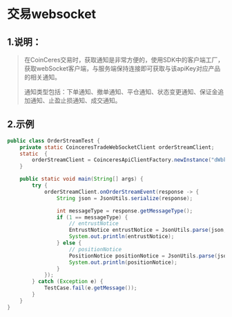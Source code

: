 # 交易websocket



## 1.说明：

> 在CoinCeres交易时，获取通知是非常方便的，使用SDK中的客户端工厂，获取webSocket客户端，与服务端保持连接即可获取与该apiKey对应产品的相关通知。
>
> 通知类型包括：下单通知、撤单通知、平仓通知、状态变更通知、保证金追加通知、止盈止损通知、成交通知。



## 2.示例

```java
public class OrderStreamTest {
    private static CoinceresTradeWebSocketClient orderStreamClient;
    static  {
        orderStreamClient = CoinceresApiClientFactory.newInstance("dWbkgDeLIzLavnYs","dePW2XslyzFYnTuc41yRhqHIUWEVco4W").newTradeWebSocketClient();
    }

    public static void main(String[] args) {
        try {
            orderStreamClient.onOrderStreamEvent(response -> {
                String json = JsonUtils.serialize(response);

                int messageType = response.getMessageType();
                if (1 == messageType) {
                    // entrustNotice
                    EntrustNotice entrustNotice = JsonUtils.parse(json, EntrustNotice.class);
                    System.out.println(entrustNotice);
                } else {
                    // positionNotice
                    PositionNotice positionNotice = JsonUtils.parse(json, PositionNotice.class);
                    System.out.println(positionNotice);
                }
            });
        } catch (Exception e) {
            TestCase.fail(e.getMessage());
        }
    }
}
```

